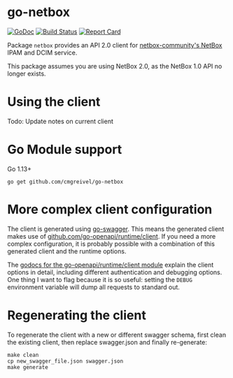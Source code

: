 go-netbox 
=========

[![GoDoc](http://godoc.org/github.com/netbox-community/go-netbox?status.svg)](http://godoc.org/github.com/netbox-community/go-netbox) [![Build Status](https://github.com/netbox-community/go-netbox/workflows/main/badge.svg?branch=master)](https://github.com/netbox-community/go-netbox/actions) [![Report Card](https://goreportcard.com/badge/github.com/netbox-community/go-netbox)](https://goreportcard.com/report/github.com/netbox-community/go-netbox)

Package `netbox` provides an API 2.0 client for [netbox-community's NetBox](https://github.com/netbox-community/netbox)
IPAM and DCIM service.

This package assumes you are using NetBox 2.0, as the NetBox 1.0 API no longer exists.

Using the client
================

Todo: Update notes on current client

Go Module support
================

Go 1.13+

`go get github.com/cmgreivel/go-netbox`


More complex client configuration
=================================

The client is generated using [go-swagger](https://github.com/go-swagger/go-swagger). This means the generated client
makes use of [github.com/go-openapi/runtime/client](https://godoc.org/github.com/go-openapi/runtime/client). If you need
a more complex configuration, it is probably possible with a combination of this generated client and the runtime
options.

The [godocs for the go-openapi/runtime/client module](https://godoc.org/github.com/go-openapi/runtime/client) explain
the client options in detail, including different authentication and debugging options. One thing I want to flag because
it is so useful: setting the `DEBUG` environment variable will dump all requests to standard out.

Regenerating the client
=======================

To regenerate the client with a new or different swagger schema, first clean the existing client, then replace
swagger.json and finally re-generate:
```
make clean
cp new_swagger_file.json swagger.json
make generate
```
